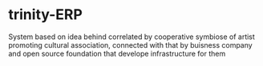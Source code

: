 # trinity-ERP
System based on idea behind correlated by cooperative symbiose of artist promoting cultural association, connected with that by buisness company and open source foundation that develope infrastructure for them
